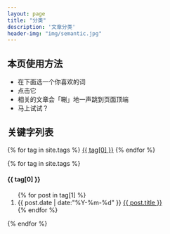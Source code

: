 ```yaml
---
layout: page
title: "分类"
description: '文章分类'  
header-img: "img/semantic.jpg"  
---
```


## 本页使用方法

- 在下面选一个你喜欢的词
- 点击它
- 相关的文章会「唰」地一声跳到页面顶端
- 马上试试？

## 关键字列表


<div id='tag_cloud'>
{% for tag in site.tags %}
<a href="#{{ tag[0] }}" title="{{ tag[0] }}" rel="{{ tag[1].size }}">{{ tag[0] }}</a>
{% endfor %}
</div>


{% for tag in site.tags %}
<h4 class="listing-seperator" id="{{ tag[0] }}">{{ tag[0] }}</h4>
<ol class="listing">
{% for post in tag[1] %}
  <li class="listing-item">
  <time datetime="{{ post.date | date:"%Y-%m-%d" }}">{{ post.date | date:"%Y-%m-%d" }}</time>
  <a href="{{ post.url }}" title="{{ post.title }}">{{ post.title }}</a>
  </li>
{% endfor %}
</ol>
{% endfor %}

<script src="/media/js/jquery.tagcloud.js" type="text/javascript" charset="utf-8"></script> 
<script language="javascript">
$.fn.tagcloud.defaults = {
    size: {start: 1, end: 1, unit: 'em'},
      color: {start: '#f8e0e6', end: '#ff3333'}
};

$(function () {
    $('#tag_cloud a').tagcloud();
});
</script>
